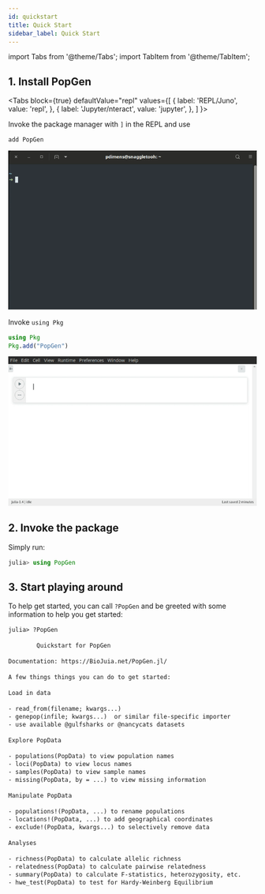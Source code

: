```yaml
---
id: quickstart
title: Quick Start
sidebar_label: Quick Start
---
```

import Tabs from '@theme/Tabs';
import TabItem from '@theme/TabItem';

## 1. Install PopGen

<Tabs
  block={true}
  defaultValue="repl"
  values={[
    { label: 'REPL/Juno', value: 'repl', },
    { label: 'Jupyter/nteract', value: 'jupyter', },
  ]
}>
<TabItem value="repl">

Invoke the package manager with `]` in the REPL and use

```julia
add PopGen
```

![install](/img/install_repl.gif)

</TabItem>
<TabItem value="jupyter">

Invoke `using Pkg`

```julia
using Pkg
Pkg.add("PopGen")
```

![install](/img/install_jupyter.gif)

</TabItem>
</Tabs>


## 2. Invoke the package
Simply run:

```julia
julia> using PopGen
```

## 3. Start playing around

To help get started, you can call `?PopGen` and be greeted with some information to help you get started:

```
julia> ?PopGen

        Quickstart for PopGen

Documentation: https://BioJuia.net/PopGen.jl/

A few things things you can do to get started:

Load in data

- read_from(filename; kwargs...)
- genepop(infile; kwargs...)  or similar file-specific importer
- use available @gulfsharks or @nancycats datasets

Explore PopData

- populations(PopData) to view population names
- loci(PopData) to view locus names
- samples(PopData) to view sample names
- missing(PopData, by = ...) to view missing information

Manipulate PopData

- populations!(PopData, ...) to rename populations
- locations!(PopData, ...) to add geographical coordinates
- exclude!(PopData, kwargs...) to selectively remove data

Analyses

- richness(PopData) to calculate allelic richness
- relatedness(PopData) to calculate pairwise relatedness
- summary(PopData) to calculate F-statistics, heterozygosity, etc.
- hwe_test(PopData) to test for Hardy-Weinberg Equilibrium
```
